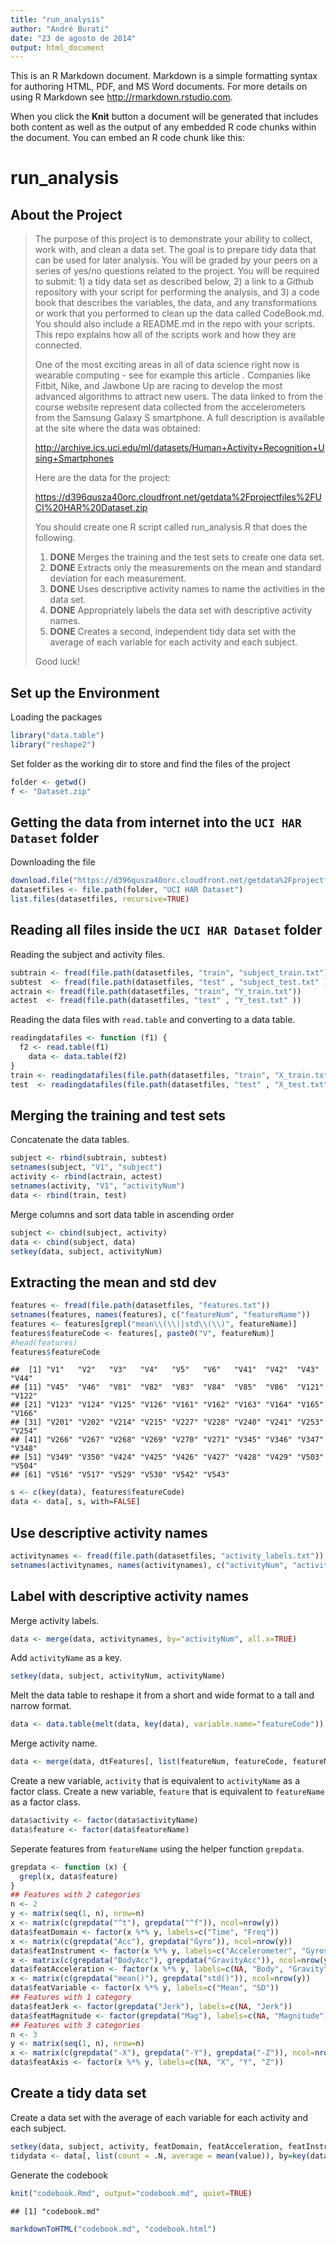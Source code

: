 ```yaml
---
title: "run_analysis"
author: "André Burati"
date: "23 de agosto de 2014"
output: html_document
---
```


This is an R Markdown document. Markdown is a simple formatting syntax for authoring HTML, PDF, and MS Word documents. For more details on using R Markdown see <http://rmarkdown.rstudio.com>.

When you click the **Knit** button a document will be generated that includes both content as well as the output of any embedded R code chunks within the document. You can embed an R code chunk like this:

run_analysis
============

About the Project
------------------

> The purpose of this project is to demonstrate your ability to collect, work with, and clean a data set. The goal is to prepare tidy data that can be used for later analysis. You will be graded by your peers on a series of yes/no questions related to the project. You will be required to submit: 1) a tidy data set as described below, 2) a link to a Github repository with your script for performing the analysis, and 3) a code book that describes the variables, the data, and any transformations or work that you performed to clean up the data called CodeBook.md. You should also include a README.md in the repo with your scripts. This repo explains how all of the scripts work and how they are connected.  
> 
> One of the most exciting areas in all of data science right now is wearable computing - see for example this article . Companies like Fitbit, Nike, and Jawbone Up are racing to develop the most advanced algorithms to attract new users. The data linked to from the course website represent data collected from the accelerometers from the Samsung Galaxy S smartphone. A full description is available at the site where the data was obtained: 
> 
> http://archive.ics.uci.edu/ml/datasets/Human+Activity+Recognition+Using+Smartphones 
> 
> Here are the data for the project: 
> 
> https://d396qusza40orc.cloudfront.net/getdata%2Fprojectfiles%2FUCI%20HAR%20Dataset.zip 
> 
> You should create one R script called run_analysis.R that does the following. 
> 
> 1. **DONE** Merges the training and the test sets to create one data set.
> 2. **DONE** Extracts only the measurements on the mean and standard deviation for each measurement.
> 3. **DONE** Uses descriptive activity names to name the activities in the data set.
> 4. **DONE** Appropriately labels the data set with descriptive activity names.
> 5. **DONE** Creates a second, independent tidy data set with the average of each variable for each activity and each subject. 
> 
> Good luck!

Set up the Environment
-------------

Loading the packages


```r
library("data.table")
library("reshape2")
```

Set folder as the working dir to store and find the files of the project


```r
folder <- getwd()
f <- "Dataset.zip"
```


Getting the data from internet into the `UCI HAR Dataset` folder
------------

Downloading the file


```r
download.file("https://d396qusza40orc.cloudfront.net/getdata%2Fprojectfiles%2FUCI%20HAR%20Dataset.zip", file.path(folder, f))
datasetfiles <- file.path(folder, "UCI HAR Dataset")
list.files(datasetfiles, recursive=TRUE)
```


Reading all files inside the `UCI HAR Dataset` folder
--------------

Reading the subject and activity files.


```r
subtrain <- fread(file.path(datasetfiles, "train", "subject_train.txt"))
subtest  <- fread(file.path(datasetfiles, "test" , "subject_test.txt" ))
actrain <- fread(file.path(datasetfiles, "train", "Y_train.txt"))
actest  <- fread(file.path(datasetfiles, "test" , "Y_test.txt" ))
```

Reading the data files with `read.table` and converting to a data table.


```r
readingdatafiles <- function (f1) {
  f2 <- read.table(f1)
	data <- data.table(f2)
}
train <- readingdatafiles(file.path(datasetfiles, "train", "X_train.txt"))
test  <- readingdatafiles(file.path(datasetfiles, "test" , "X_test.txt" ))
```

Merging the training and test sets
--------------

Concatenate the data tables.


```r
subject <- rbind(subtrain, subtest)
setnames(subject, "V1", "subject")
activity <- rbind(actrain, actest)
setnames(activity, "V1", "activityNum")
data <- rbind(train, test)
```

Merge columns and sort data table in ascending order


```r
subject <- cbind(subject, activity)
data <- cbind(subject, data)
setkey(data, subject, activityNum)
```


Extracting the mean and std dev
---------------


```r
features <- fread(file.path(datasetfiles, "features.txt"))
setnames(features, names(features), c("featureNum", "featureName"))
features <- features[grepl("mean\\(\\)|std\\(\\)", featureName)]
features$featureCode <- features[, paste0("V", featureNum)]
#head(features)
features$featureCode
```

```
##  [1] "V1"   "V2"   "V3"   "V4"   "V5"   "V6"   "V41"  "V42"  "V43"  "V44" 
## [11] "V45"  "V46"  "V81"  "V82"  "V83"  "V84"  "V85"  "V86"  "V121" "V122"
## [21] "V123" "V124" "V125" "V126" "V161" "V162" "V163" "V164" "V165" "V166"
## [31] "V201" "V202" "V214" "V215" "V227" "V228" "V240" "V241" "V253" "V254"
## [41] "V266" "V267" "V268" "V269" "V270" "V271" "V345" "V346" "V347" "V348"
## [51] "V349" "V350" "V424" "V425" "V426" "V427" "V428" "V429" "V503" "V504"
## [61] "V516" "V517" "V529" "V530" "V542" "V543"
```

```r
s <- c(key(data), features$featureCode)
data <- data[, s, with=FALSE]
```


Use descriptive activity names
------------------------------


```r
activitynames <- fread(file.path(datasetfiles, "activity_labels.txt"))
setnames(activitynames, names(activitynames), c("activityNum", "activityName"))
```


Label with descriptive activity names
-----------------------------------------------------------------

Merge activity labels.


```r
data <- merge(data, activitynames, by="activityNum", all.x=TRUE)
```

Add `activityName` as a key.


```r
setkey(data, subject, activityNum, activityName)
```

Melt the data table to reshape it from a short and wide format to a tall and narrow format.


```r
data <- data.table(melt(data, key(data), variable.name="featureCode"))
```

Merge activity name.


```r
data <- merge(data, dtFeatures[, list(featureNum, featureCode, featureName)], by="featureCode", all.x=TRUE)
```

Create a new variable, `activity` that is equivalent to `activityName` as a factor class.
Create a new variable, `feature` that is equivalent to `featureName` as a factor class.


```r
data$activity <- factor(data$activityName)
data$feature <- factor(data$featureName)
```

Seperate features from `featureName` using the helper function `grepdata`.


```r
grepdata <- function (x) {
  grepl(x, data$feature)
}
## Features with 2 categories
n <- 2
y <- matrix(seq(1, n), nrow=n)
x <- matrix(c(grepdata("^t"), grepdata("^f")), ncol=nrow(y))
data$featDomain <- factor(x %*% y, labels=c("Time", "Freq"))
x <- matrix(c(grepdata("Acc"), grepdata("Gyro")), ncol=nrow(y))
data$featInstrument <- factor(x %*% y, labels=c("Accelerometer", "Gyroscope"))
x <- matrix(c(grepdata("BodyAcc"), grepdata("GravityAcc")), ncol=nrow(y))
data$featAcceleration <- factor(x %*% y, labels=c(NA, "Body", "Gravity"))
x <- matrix(c(grepdata("mean()"), grepdata("std()")), ncol=nrow(y))
data$featVariable <- factor(x %*% y, labels=c("Mean", "SD"))
## Features with 1 category
data$featJerk <- factor(grepdata("Jerk"), labels=c(NA, "Jerk"))
data$featMagnitude <- factor(grepdata("Mag"), labels=c(NA, "Magnitude"))
## Features with 3 categories
n <- 3
y <- matrix(seq(1, n), nrow=n)
x <- matrix(c(grepdata("-X"), grepdata("-Y"), grepdata("-Z")), ncol=nrow(y))
data$featAxis <- factor(x %*% y, labels=c(NA, "X", "Y", "Z"))
```

Create a tidy data set
----------------------

Create a data set with the average of each variable for each activity and each subject.


```r
setkey(data, subject, activity, featDomain, featAcceleration, featInstrument, featJerk, featMagnitude, featVariable, featAxis)
tidydata <- data[, list(count = .N, average = mean(value)), by=key(data)]
```

Generate the codebook


```r
knit("codebook.Rmd", output="codebook.md", quiet=TRUE)
```

```
## [1] "codebook.md"
```

```r
markdownToHTML("codebook.md", "codebook.html")
```
